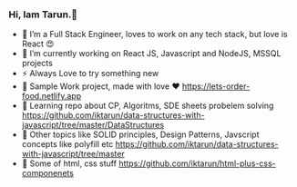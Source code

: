 ### Hi, Iam Tarun.👋

<!--
**iktarun/iktarun** is a ✨ _special_ ✨ repository because its `README.md` (this file) appears on your GitHub profile.
- 🤔 I’m looking for help with ...
- 💬 Ask me about ...
- 📫 How to reach me: ...
- 😄 Pronouns: ...
- ⚡ Fun fact: ...
- 👯 I’m looking to collaborate on ...

Here are some ideas to get you started: -->

- 🔭 I’m a Full Stack Engineer, loves to work on any tech stack, but love is React :heart_eyes:
- 🌱 I’m currently working on React JS, Javascript and NodeJS, MSSQL projects
- ⚡ Always Love to try something new
- :rabbit: Sample Work project, made with love :heart: https://lets-order-food.netlify.app
- :wolf: Learning repo about CP, Algoritms, SDE sheets probelem solving https://github.com/iktarun/data-structures-with-javascript/tree/master/DataStructures
- :wolf: Other topics like SOLID principles, Design Patterns, Javscript concepts like polyfill etc https://github.com/iktarun/data-structures-with-javascript/tree/master
- :panda_face: Some of html, css stuff https://github.com/iktarun/html-plus-css-componenets
